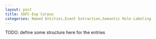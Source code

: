 ```yaml
---
layout: post
title: SOFC-Exp Corpus
categories: Named Entities,Event Extraction,Semantic Role Labeling
---
```


TODO: define some structure here for the entries
